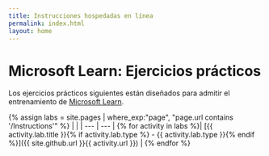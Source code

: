 ```yaml
---
title: Instrucciones hospedadas en línea
permalink: index.html
layout: home
---
```


# Microsoft Learn: Ejercicios prácticos

Los ejercicios prácticos siguientes están diseñados para admitir el entrenamiento de [Microsoft Learn](https://docs.microsoft.com/training/).

{% assign labs = site.pages | where_exp:"page", "page.url contains '/Instructions'" %}
| |
| --- | --- | 
{% for activity in labs  %}| [{{ activity.lab.title }}{% if activity.lab.type %} - {{ activity.lab.type }}{% endif %}]({{ site.github.url }}{{ activity.url }}) |
{% endfor %}
